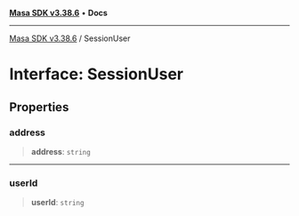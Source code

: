[**Masa SDK v3.38.6**](../README.md) • **Docs**

***

[Masa SDK v3.38.6](../globals.md) / SessionUser

# Interface: SessionUser

## Properties

### address

> **address**: `string`

***

### userId

> **userId**: `string`

